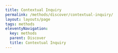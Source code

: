 ```yaml
---
title: Contextual Inquiry
permalink: /methods/discover/contextual-inquiry/
layout: layouts/page
tags: methods
eleventyNavigation:
  key: methods
  parent: Discover
  title: Contextual Inquiry
---
```

